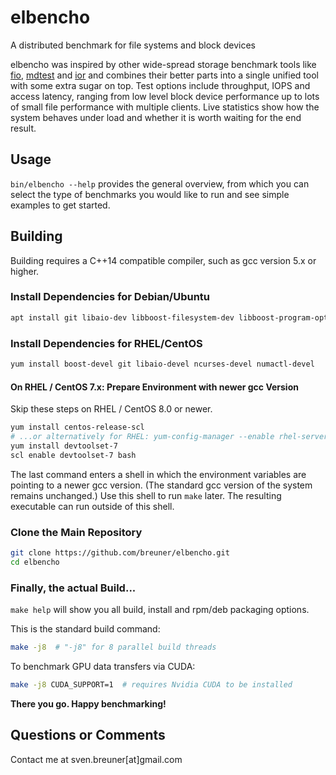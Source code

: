 # elbencho
A distributed benchmark for file systems and block devices

elbencho was inspired by other wide-spread storage benchmark tools like [fio](https://github.com/axboe/fio), [mdtest](https://github.com/hpc/ior) and [ior](https://github.com/hpc/ior) and combines their better parts into a single unified tool with some extra sugar on top. Test options include throughput, IOPS and access latency, ranging from low level block device performance up to lots of small file performance with multiple clients. Live statistics show how the system behaves under load and whether it is worth waiting for the end result.

## Usage

`bin/elbencho --help` provides the general overview, from which you can select the type of benchmarks you would like to run and see simple examples to get started.

## Building

Building requires a C++14 compatible compiler, such as gcc version 5.x or higher.

### Install Dependencies for Debian/Ubuntu

```sh
apt install git libaio-dev libboost-filesystem-dev libboost-program-options-dev libboost-thread-dev libncurses-dev libnuma-dev
```
 
### Install Dependencies for RHEL/CentOS 

```sh
yum install boost-devel git libaio-devel ncurses-devel numactl-devel
```

#### On RHEL / CentOS 7.x: Prepare Environment with newer gcc Version

Skip these steps on RHEL / CentOS 8.0 or newer.

```sh
yum install centos-release-scl
# ...or alternatively for RHEL: yum-config-manager --enable rhel-server-rhscl-7-rpms
yum install devtoolset-7
scl enable devtoolset-7 bash
```
The last command enters a shell in which the environment variables are pointing to a newer gcc version. (The standard gcc version of the system remains unchanged.) Use this shell to run ```make``` later. The resulting executable can run outside of this shell.

### Clone the Main Repository

```sh
git clone https://github.com/breuner/elbencho.git
cd elbencho
```

### Finally, the actual Build...

`make help` will show you all build, install and rpm/deb packaging options.

This is the standard build command:

```sh
make -j8  # "-j8" for 8 parallel build threads
```

To benchmark GPU data transfers via CUDA:

```sh
make -j8 CUDA_SUPPORT=1  # requires Nvidia CUDA to be installed
```

**There you go. Happy benchmarking!**

## Questions or Comments

Contact me at sven.breuner[at]gmail.com

